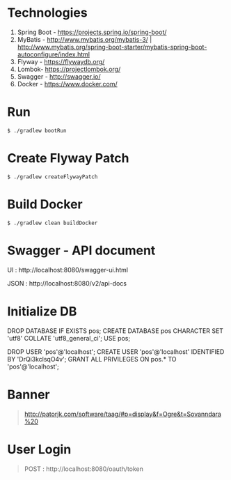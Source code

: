 # Technologies

1. Spring Boot - https://projects.spring.io/spring-boot/
2. MyBatis - http://www.mybatis.org/mybatis-3/ | http://www.mybatis.org/spring-boot-starter/mybatis-spring-boot-autoconfigure/index.html
3. Flyway - https://flywaydb.org/
4. Lombok- https://projectlombok.org/
5. Swagger - http://swagger.io/
6. Docker - https://www.docker.com/

# Run
```
$ ./gradlew bootRun
```
# Create Flyway Patch
```
$ ./gradlew createFlywayPatch
```
# Build Docker
```
$ ./gradlew clean buildDocker
```
# Swagger - API document

UI : http://localhost:8080/swagger-ui.html

JSON : http://localhost:8080/v2/api-docs

# Initialize DB 

DROP DATABASE IF EXISTS pos;
CREATE DATABASE pos CHARACTER SET 'utf8' COLLATE 'utf8_general_ci';
USE pos;

DROP USER 'pos'@'localhost';
CREATE USER 'pos'@'localhost' IDENTIFIED BY 'DrQi3kclsqO4v';
GRANT  ALL PRIVILEGES ON pos.* TO 'pos'@'localhost';

# Banner

> http://patorjk.com/software/taag/#p=display&f=Ogre&t=Sovanndara%20

# User Login

> POST : http://localhost:8080/oauth/token
